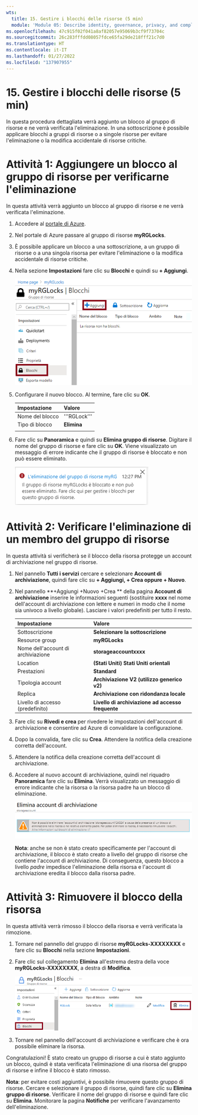 ```yaml
---
wts:
  title: 15. Gestire i blocchi delle risorse (5 min)
  module: 'Module 05: Describe identity, governance, privacy, and compliance features'
ms.openlocfilehash: 47c915f02f041a8af82057e95069b3cf9f73704c
ms.sourcegitcommit: 26c283fffdd08057fdce65fa29de218fff21c7d0
ms.translationtype: HT
ms.contentlocale: it-IT
ms.lasthandoff: 01/27/2022
ms.locfileid: "137907955"
---
```

# <a name="15---manage-resource-locks-5-min"></a>15. Gestire i blocchi delle risorse (5 min)

In questa procedura dettagliata verrà aggiunto un blocco al gruppo di risorse e ne verrà verificata l'eliminazione. In una sottoscrizione è possibile applicare blocchi a gruppi di risorse o a singole risorse per evitare l'eliminazione o la modifica accidentale di risorse critiche.  


# <a name="task-1--add-a-lock-to-the-resource-group-and-test-deletion"></a>Attività 1:  Aggiungere un blocco al gruppo di risorse per verificarne l'eliminazione

In questa attività verrà aggiunto un blocco al gruppo di risorse e ne verrà verificata l'eliminazione. 

1. Accedere al [portale di Azure](https://portal.azure.com).

2. Nel portale di Azure passare al gruppo di risorse **myRGLocks**.

3. È possibile applicare un blocco a una sottoscrizione, a un gruppo di risorse o a una singola risorsa per evitare l'eliminazione o la modifica accidentale di risorse critiche. 

4. Nella sezione **Impostazioni** fare clic su **Blocchi** e quindi su **+ Aggiungi**. 

    ![Screenshot del gruppo di risorse myRGLocks con il riquadro Blocchi visualizzato.](../images/1601.png)

5. Configurare il nuovo blocco. Al termine, fare clic su **OK**. 

    | Impostazione | Valore |
    | -- | -- |
    | Nome del blocco | '''RGLock''' |
    | Tipo di blocco | **Elimina** |
    | | |

6. Fare clic su **Panoramica** e quindi su **Elimina gruppo di risorse**. Digitare il nome del gruppo di risorse e fare clic su **OK**. Viene visualizzato un messaggio di errore indicante che il gruppo di risorse è bloccato e non può essere eliminato.

    ![Screenshot dell'eliminazione non riuscita a causa del blocco.](../images/1602.png)

# <a name="task-2-test-deleting-a-member-of-the-resource-group"></a>Attività 2: Verificare l'eliminazione di un membro del gruppo di risorse

In questa attività si verificherà se il blocco della risorsa protegge un account di archiviazione nel gruppo di risorse. 

1. Nel pannello **Tutti i servizi** cercare e selezionare **Account di archiviazione**, quindi fare clic su **+ Aggiungi, + Crea oppure + Nuovo**. 

2. Nel pannello **+Aggiungi +Nuovo +Crea ** della pagina **Account di archiviazione** inserire le informazioni seguenti (sostituire **xxxx** nel nome dell'account di archiviazione con lettere e numeri in modo che il nome sia univoco a livello globale). Lasciare i valori predefiniti per tutto il resto.

    | Impostazione | Valore | 
    | --- | --- |
    | Sottoscrizione | **Selezionare la sottoscrizione** |
    | Resource group | **myRGLocks** |
    | Nome dell'account di archiviazione | **storageaccountxxxx** |
    | Location | **(Stati Uniti) Stati Uniti orientali**  |
    | Prestazioni | **Standard** |
    | Tipologia account | **Archiviazione V2 (utilizzo generico v2)** |
    | Replica | **Archiviazione con ridondanza locale** |
    | Livello di accesso (predefinito) | **Livello di archiviazione ad accesso frequente** |
   

3. Fare clic su **Rivedi e crea** per rivedere le impostazioni dell'account di archiviazione e consentire ad Azure di convalidare la configurazione. 

4. Dopo la convalida, fare clic su **Crea**. Attendere la notifica della creazione corretta dell'account. 

5.  Attendere la notifica della creazione corretta dell'account di archiviazione. 

6. Accedere al nuovo account di archiviazione, quindi nel riquadro **Panoramica** fare clic su **Elimina**. Verrà visualizzato un messaggio di errore indicante che la risorsa o la risorsa padre ha un blocco di eliminazione. 

    ![Screenshot dell'errore di eliminazione dell'account di archiviazione.](../images/1603.png)

    **Nota**: anche se non è stato creato specificamente per l'account di archiviazione, il blocco è stato creato a livello del gruppo di risorse che contiene l'account di archiviazione. Di conseguenza, questo blocco a livello *padre* impedisce l'eliminazione della risorsa e l'account di archiviazione eredita il blocco dalla risorsa padre.

# <a name="task-3-remove-the-resource-lock"></a>Attività 3: Rimuovere il blocco della risorsa

In questa attività verrà rimosso il blocco della risorsa e verrà verificata la rimozione. 

1. Tornare nel pannello del gruppo di risorse **myRGLocks-XXXXXXXX** e fare clic su **Blocchi** nella sezione **Impostazioni**.
    
2. Fare clic sul collegamento **Elimina** all'estrema destra della voce **myRGLocks-XXXXXXXX**, a destra di **Modifica**.

    ![Screenshot del blocco con il collegamento Elimina evidenziato.](../images/1604.png)

3. Tornare nel pannello dell'account di archiviazione e verificare che è ora possibile eliminare la risorsa.

Congratulazioni! È stato creato un gruppo di risorse a cui è stato aggiunto un blocco, quindi è stata verificata l'eliminazione di una risorsa del gruppo di risorse e infine il blocco è stato rimosso. 

**Nota**: per evitare costi aggiuntivi, è possibile rimuovere questo gruppo di risorse. Cercare e selezionare il gruppo di risorse, quindi fare clic su **Elimina gruppo di risorse**. Verificare il nome del gruppo di risorse e quindi fare clic su **Elimina**. Monitorare la pagina **Notifiche** per verificare l'avanzamento dell'eliminazione.
